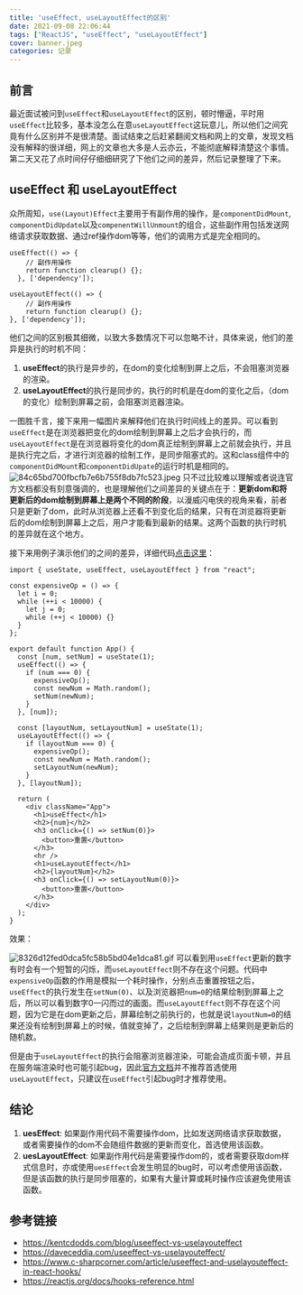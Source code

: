 ```yaml
---
title: 'useEffect, useLayoutEffect的区别'
date: 2021-09-08 22:06:44
tags: ["ReactJS", "useEffect", "useLayoutEffect"]
cover: banner.jpeg
categories: 记录
---
```


## 前言
最近面试被问到`useEffect`和`useLayoutEffect`的区别，顿时懵逼，平时用`useEffect`比较多，基本没怎么在意`useLayoutEffect`这玩意儿，所以他们之间究竟有什么区别并不是很清楚。面试结束之后赶紧翻阅文档和网上的文章，发现文档没有解释的很详细，网上的文章也大多是人云亦云，不能彻底解释清楚这个事情。第二天又花了点时间仔仔细细研究了下他们之间的差异，然后记录整理了下来。

## useEffect 和 useLayoutEffect
众所周知，`use(Layout)Effect`主要用于有副作用的操作，是`componentDidMount`, `componentDidUpdate`以及`compenentWillUnmount`的组合，这些副作用包括发送网络请求获取数据、通过ref操作dom等等，他们的调用方式是完全相同的。
```
useEffect(() => {
    // 副作用操作
    return function clearup() {};
  }, ['dependency']);

useLayoutEffect(() => {
    // 副作用操作
    return function clearup() {};
}, ['dependency']);
```
他们之间的区别极其细微，以致大多数情况下可以忽略不计，具体来说，他们的差异是执行的时机不同：
1. **useEffect**的执行是异步的，在dom的变化绘制到屏上之后，不会阻塞浏览器的渲染。
2. **useLayoutEffect**的执行是同步的，执行的时机是在dom的变化之后，（dom的变化）绘制到屏幕之前，会阻塞浏览器渲染。

一图胜千言，接下来用一幅图片来解释他们在执行时间线上的差异。可以看到`useEffect`是在浏览器把变化的dom绘制到屏幕上之后才会执行的，而`useLayoutEffect`是在浏览器将变化的dom真正绘制到屏幕上之前就会执行，并且是执行完之后，才进行浏览器的绘制工作，是同步阻塞式的。这和class组件中的`componentDidMount`和`componentDidUpate`的运行时机是相同的。
![84c65bd700fbcfb7e6b755f8db7fc523.jpeg](image1.jpg)
只不过比较难以理解或者说连官方文档都没有刻意强调的，也是理解他们之间差异的关键点在于：**更新dom和将更新后的dom绘制到屏幕上是两个不同的阶段**，以漫威闪电侠的视角来看，前者只是更新了dom，此时从浏览器上还看不到变化后的结果，只有在浏览器将更新后的dom绘制到屏幕上之后，用户才能看到最新的结果。这两个函数的执行时机的差异就在这个地方。

接下来用例子演示他们的之间的差异，详细代码[点击这里](https://codesandbox.io/s/upbeat-rumple-1xipp?file=/src/App.js)：
```
import { useState, useEffect, useLayoutEffect } from "react";

const expensiveOp = () => {
  let i = 0;
  while (++i < 10000) {
    let j = 0;
    while (++j < 10000) {}
  }
};

export default function App() {
  const [num, setNum] = useState(1);
  useEffect(() => {
    if (num === 0) {
      expensiveOp();
      const newNum = Math.random();
      setNum(newNum);
    }
  }, [num]);

  const [layoutNum, setLayoutNum] = useState(1);
  useLayoutEffect(() => {
    if (layoutNum === 0) {
      expensiveOp();
      const newNum = Math.random();
      setLayoutNum(newNum);
    }
  }, [layoutNum]);

  return (
    <div className="App">
      <h1>useEffect</h1>
      <h2>{num}</h2>
      <h3 onClick={() => setNum(0)}>
        <button>重置</button>
      </h3>
      <hr />
      <h1>useLayoutEffect</h1>
      <h2>{layoutNum}</h2>
      <h3 onClick={() => setLayoutNum(0)}>
        <button>重置</button>
      </h3>
    </div>
  );
}
```
效果：

![8326d12fed0dca5fc58b5bd04e1dca81.gif](image2.gif)
可以看到用`useEffect`更新的数字有时会有一个短暂的闪烁，而`useLayoutEffect`则不存在这个问题。代码中`expensiveOp`函数的作用是模拟一个耗时操作，分别点击重置按钮之后，`useEffect`的执行发生在`setNum(0)`、以及浏览器把`num=0`的结果绘制到屏幕上之后，所以可以看到数字0一闪而过的画面。而`useLayoutEffect`则不存在这个问题，因为它是在dom更新之后，屏幕绘制之前执行的，也就是说`layoutNum=0`的结果还没有绘制到屏幕上的时候，值就变掉了，之后绘制到屏幕上结果则是更新后的随机数。

但是由于`useLayoutEffect`的执行会阻塞浏览器渲染，可能会造成页面卡顿，并且在服务端渲染时也可能引起bug，因此[官方文档](https://reactjs.org/docs/hooks-reference.html#uselayouteffect)并不推荐首选使用`useLayoutEffect`，只建议在`useEffect`引起bug时才推荐使用。

## 结论
1. **uesEffect**: 如果副作用代码不需要操作dom，比如发送网络请求获取数据，或者需要操作的dom不会随组件数据的更新而变化，首选使用该函数。
2. **uesLayoutEffect**: 如果副作用代码是需要操作dom的，或者需要获取dom样式信息时，亦或使用`uesEffect`会发生明显的bug时，可以考虑使用该函数，但是该函数的执行是同步阻塞的，如果有大量计算或耗时操作应该避免使用该函数。

## 参考链接
- https://kentcdodds.com/blog/useeffect-vs-uselayouteffect
- https://daveceddia.com/useeffect-vs-uselayouteffect/
- https://www.c-sharpcorner.com/article/useeffect-and-uselayouteffect-in-react-hooks/
- https://reactjs.org/docs/hooks-reference.html


